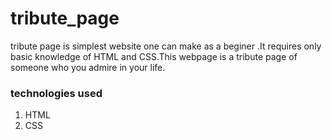 # tribute_page

tribute page is simplest website one can make as a beginer .It requires only basic knowledge of HTML and CSS.This webpage is a tribute page of someone who you admire in your life.

### technologies used

1) HTML
2) CSS

